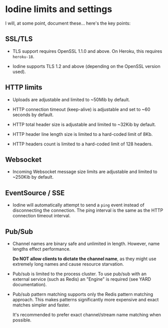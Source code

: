 # Iodine limits and settings

I will, at some point, document these... here's the key points:

## SSL/TLS

* TLS support requires OpenSSL 1.1.0 and above. On Heroku, this requires `heroku-18`.

* Iodine supports TLS 1.2 and above (depending on the OpenSSL version used).

## HTTP limits

* Uploads are adjustable and limited to ~50Mib by default.

* HTTP connection timeout (keep-alive) is adjustable and set to ~60 seconds by default.

* HTTP total header size is adjustable and limited to ~32Kib by default.

* HTTP header line length size is limited to a hard-coded limit of 8Kb.

* HTTP headers count is limited to a hard-coded limit of 128 headers.

## Websocket

* Incoming Websocket message size limits are adjustable and limited to ~250Kib by default.

## EventSource / SSE

* Iodine will automatically attempt to send a `ping` event instead of disconnecting the connection. The ping interval is the same as the HTTP connection timeout interval.

## Pub/Sub

* Channel names are binary safe and unlimited in length. However, name lengths effect performance.

    **Do NOT allow clients to dictate the channel name**, as they might use extremely long names and cause resource starvation.

* Pub/sub is limited to the process cluster. To use pub/sub with an external service (such as Redis) an "Engine" is required (see YARD documentation).

* Pub/sub pattern matching supports only the Redis pattern matching approach. This makes patterns significantly more expensive and exact matches simpler and faster.

    It's recommended to prefer exact channel/stream name matching when possible.
